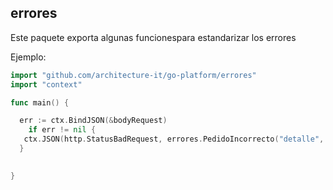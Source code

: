 ## errores


Este paquete exporta algunas funcionespara estandarizar los errores

Ejemplo:
```go
import "github.com/architecture-it/go-platform/errores"
import "context"

func main() {

  err := ctx.BindJSON(&bodyRequest)
	if err != nil {
   ctx.JSON(http.StatusBadRequest, errores.PedidoIncorrecto("detalle", listaDeErrores))
  }
  

}

```
